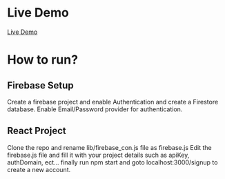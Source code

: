 # Live Demo
 [Live Demo](https://chatty-b830d.web.app/)

# How to run?

## Firebase Setup
 Create a firebase project and enable Authentication and create a Firestore database. Enable Email/Password provider for authentication.

## React Project
 Clone the repo and rename lib/firebase_con.js file as firebase.js
 Edit the firebase.js file and fill it with your project details such as apiKey, authDomain, ect...
 finally run npm start and goto localhost:3000/signup to create a new account.

